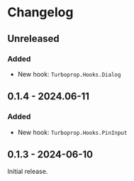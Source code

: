 # Changelog

## Unreleased

### Added

- New hook: `Turboprop.Hooks.Dialog`

## 0.1.4 - 2024.06-11

### Added

- New hook: `Turboprop.Hooks.PinInput`

## 0.1.3 - 2024-06-10

Initial release.
